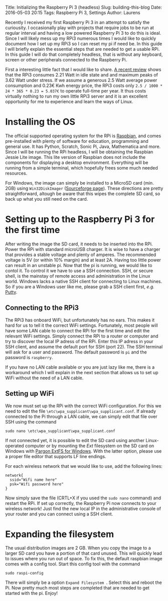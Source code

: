Title: Initializing the Raspberry Pi 3 (headless)
Slug: building-this-blog
Date: 2016-05-03 20:15
Tags: Raspberry Pi 3, Settings
Author: Laurens

Recently I received my first Raspberry Pi 3 in an attempt to satisfy the curiousity.
I occasionally play with projects that require jobs to be run at regular interval and
having a low powered Raspberry Pi 3 to do this is ideal. Since I will likely mess up
my RPi3 numerous times I would like to quickly document how I set up my RPi3 so I can
reset my pi if need be. In this guide I will briefly explain the essential steps that are needed to get a usable RPi. In this guide I will do that completely headless, that is without any keyboard, screen or other peripherals connected to the Raspberry Pi.


First a interesting little fact that I would like to share. [A recent review](http://tweakers.net/reviews/4443/5/raspberry-pi-3-net-iets-sneller-dan-de-oude-opgenomen-vermogen-en-warmte.html) shows that the RPi3 consumes 2.21 Watt in idle state and
and maximum peaks of 3.62 Watt under stress. If we assume a generous 2.5 Watt average power consumption and 0.23€ Kwh energy price, the RPi3 costs only
`2.5 / 1000 * 24 * 365 * 0.23 = 5.037€` to operate full-time per year. It thus costs virtually
nothing to run my own little RPi3 server and it is an excellent opportunity for me to
experience and learn the ways of Linux.

# Installing the OS
The official supported operating system for the RPi is [Raspbian](https://www.raspberrypi.org/downloads/raspbian), and comes pre-installed with plenty of software for education, programming and general use. It has Python, Scratch, Sonic Pi, Java, Mathematica and more. Since I will be running the RPi headless, I will be obtaining
the Raspbian Jessie Lite image. This lite version of Raspbian does not include the
components for displaying a desktop environment. Everything will be running from a
simple terminal, which hopefully frees some much needed resources.

For Windows, the image can simply be installed to a MicroSD card (min. 2GB) using `Win32DiskImager` ([Sourceforge page](http://sourceforge.net/projects/win32diskimager/)). These directions are pretty straightforward, altough be aware that this wipes the complete SD card, so back up what you still need on the card.

# Setting up to the Raspberry Pi 3 for the first time
After writing the image the SD card, it needs to be inserted into the RPi. Power the RPi with
standard microUSB charger. It is wise to have a charger that provides a stable voltage and plenty of amperes. The recommended voltage is 5V (or within 10% margin) and at least 2A. Having too little power can result in an unstable pi. Now that the pi is running, we would like to contol it. To control it we have to use a SSH connection. SSH, or secure shell, is the mainstay of remote access and administration in the Linux world. Windows lacks a native SSH client for connecting to Linux machines. So if you are a Windows user like me, please grab a SSH client first, *e.g.* [Putty](http://www.putty.org/).

## Connecting to the RPi3
The RPi3 has onboard WiFi, but unfortunately has no ears. This makes it hard for us to tell it the correct WiFi settings. Fortunately, most people will have some LAN cable to connect the RPi for the first time and edit the relevant WiFi settings. Simply connect the RPi to a router or computer and try to discover the local IP adress of the RPi. Enter this IP adress in your SSH client, and assume the default port for SSH (port 22). The SSH terminal will ask for a user and password. The default password is `pi` and the password is `raspberry`.

If you have no LAN cable available or you are just lazy like me, there is a workaround which I will explain in the next section that allows us to set up WiFi without the need of a LAN cable.

## Setting up WiFi
We now must set up the RPi with the correct WiFi configuration. For this we need to edit the file `\etc\wpa_supplicant\wpa_supplicant.conf`. If already connected to the Pi through a LAN cable, we can simply edit that file over SSH using the command
```
sudo nano \etc\wpa_supplicant\wpa_supplicant.conf
```
If not connected yet, it is possible to edit the SD card using another Linux-operated computer or by mounting the *Ext* filesystem on the SD card on Windows with [Pargon ExtFS for Windows](http://www.paragon-software.com/home/extfs-windows/). With the latter option, please use a proper file editor that supports LF line endings.

For each wireless network that we would like to use, add the following lines:
```
network{
  ssid="Wifi name here"
  psk="Wifi password here"
}
```
Now simply save the file (CRTL+X if you used the `sudo nano` command) and restart the RPi. If set up correctly, the Raspberry Pi now connects to your wireless network! Just find the new local IP in the administrative console of your router and you can connect using a SSH client.


# Expanding the filesystem
The usual distribution images are 2 GB. When you copy the image to a larger SD card you have a portion of that card unused. This will quickly lead to issues where you run out of space. To fix this, the default raspbian image comes with a config tool. Start this config tool with the command
```
sudo raspi-config
```
There will simply be a option `Expand Filesystem `. Select this and reboot the Pi. Now pretty much most steps are completed that are needed to get started with the pi. Enjoy!
